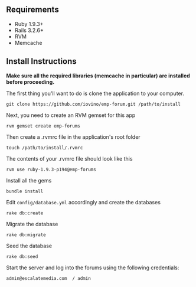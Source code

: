 ## Requirements
  - Ruby 1.9.3+
  - Rails 3.2.6+
  - RVM
  - Memcache
  
## Install Instructions
**Make sure all the required libraries (memcache in particular) are installed before proceeding.**

The first thing you'll want to do is clone the application to your computer. 

    git clone https://github.com/iovino/emp-forum.git /path/to/install

Next, you need to create an RVM gemset for this app

    rvm gemset create emp-forums

Then create a .rvmrc file in the application's root folder

    touch /path/to/install/.rvmrc

The contents of your .rvmrc file should look like this

    rvm use ruby-1.9.3-p194@emp-forums

Install all the gems

    bundle install

Edit ```config/database.yml``` accordingly and create the databases
    
    rake db:create

Migrate the database

    rake db:migrate

Seed the database

    rake db:seed

Start the server and log into the forums using the following credentials:
  
    admin@escalatemedia.com  / admin